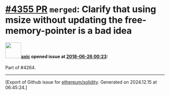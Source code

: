 # [\#4355 PR](https://github.com/ethereum/solidity/pull/4355) `merged`: Clarify that using msize without updating the free-memory-pointer is a bad idea

#### <img src="https://avatars.githubusercontent.com/u/20340?v=4" width="50">[axic](https://github.com/axic) opened issue at [2018-06-26 00:23](https://github.com/ethereum/solidity/pull/4355):

Part of #4264.




-------------------------------------------------------------------------------



[Export of Github issue for [ethereum/solidity](https://github.com/ethereum/solidity). Generated on 2024.12.15 at 06:45:24.]
